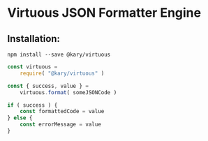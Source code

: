 
# Virtuous JSON Formatter Engine

## Installation:
```
npm install --save @kary/virtuous
```

```js
const virtuous =
    require( "@kary/virtuous" )

const { success, value } =
    virtuous.format( someJSONCode )

if ( success ) {
    const formattedCode = value
} else {
    const errorMessage = value
}
```
